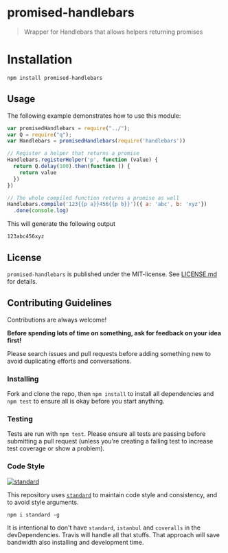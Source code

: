 # promised-handlebars

> Wrapper for Handlebars that allows helpers returning promises


# Installation

```
npm install promised-handlebars
```

 
## Usage

The following example demonstrates how to use this module:

```js
var promisedHandlebars = require("../");
var Q = require("q");
var Handlebars = promisedHandlebars(require('handlebars'))

// Register a helper that returns a promise
Handlebars.registerHelper('p', function (value) {
  return Q.delay(100).then(function () {
    return value
  })
})

// The whole compiled function returns a promise as well
Handlebars.compile('123{{p a}}456{{p b}}')({ a: 'abc', b: 'xyz'})
  .done(console.log)
```

This will generate the following output

```
123abc456xyz
```


## License

`promised-handlebars` is published under the MIT-license. 
See [LICENSE.md](LICENSE.md) for details.

## Contributing Guidelines

<!-- Taken from @tunnckoCore: https://github.com/tunnckoCore/coreflow-templates/blob/master/template/CONTRIBUTING.md -->

Contributions are always welcome!

**Before spending lots of time on something, ask for feedback on your idea first!**

Please search issues and pull requests before adding something new to avoid duplicating
efforts and conversations.


### Installing

Fork and clone the repo, then `npm install` to install all dependencies and `npm test` to
ensure all is okay before you start anything.


### Testing

Tests are run with `npm test`. Please ensure all tests are passing before submitting
a pull request (unless you're creating a failing test to increase test coverage or show a problem).

### Code Style

[![standard][standard-image]][standard-url]

This repository uses [`standard`][standard-url] to maintain code style and consistency,
and to avoid style arguments.
```
npm i standard -g
```

It is intentional to don't have `standard`, `istanbul` and `coveralls` in the devDependencies. Travis will handle all that stuffs. That approach will save bandwidth also installing and development time.

[standard-image]: https://cdn.rawgit.com/feross/standard/master/badge.svg
[standard-url]: https://github.com/feross/standard
